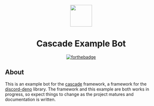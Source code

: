<div align = "center">

<img src="https://cdn.discordapp.com/attachments/807406629070700584/807601297590059038/imageedit_1_3499097741.png" 
  width="72" 
  height="72"/>


# Cascade Example Bot
[![forthebadge](https://forthebadge.com/images/badges/made-with-typescript.svg)](https://forthebadge.com)

</div> 

## About

This is an example bot for the [cascade](https://github.com/TymanWasTaken/cascade/) framework, a framework for the [discord-deno](https://github.com/discordeno/discordeno) library. The framework and this example are both works in progress, so expect things to change as the project matures and documentation is written. 

